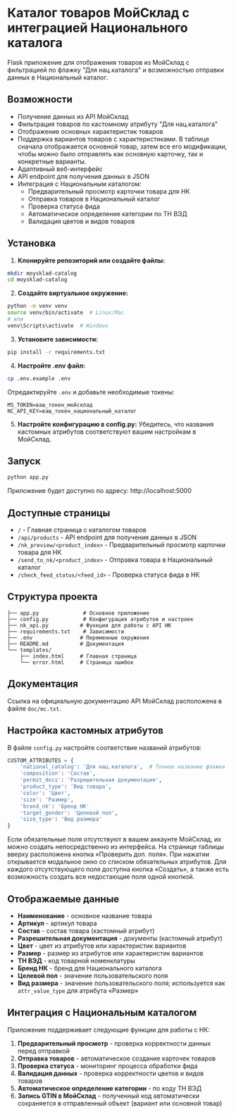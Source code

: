 # Каталог товаров МойСклад с интеграцией Национального каталога

Flask приложение для отображения товаров из МойСклад с фильтрацией по флажку "Для нац.каталога" и возможностью отправки данных в Национальный каталог.

## Возможности

- Получение данных из API МойСклад
- Фильтрация товаров по кастомному атрибуту "Для нац.каталога" 
- Отображение основных характеристик товаров
- Поддержка вариантов товаров с характеристиками. В таблице сначала
  отображается основной товар, затем все его модификации, чтобы можно было
  отправлять как основную карточку, так и конкретные варианты.
- Адаптивный веб-интерфейс
- API endpoint для получения данных в JSON
- Интеграция с Национальным каталогом:
  - Предварительный просмотр карточки товара для НК
  - Отправка товаров в Национальный каталог
  - Проверка статуса фида
  - Автоматическое определение категории по ТН ВЭД
  - Валидация цветов и видов товаров

## Установка

1. **Клонируйте репозиторий или создайте файлы:**
```bash
mkdir moysklad-catalog
cd moysklad-catalog
```

2. **Создайте виртуальное окружение:**
```bash
python -m venv venv
source venv/bin/activate  # Linux/Mac
# или
venv\Scripts\activate  # Windows
```

3. **Установите зависимости:**
```bash
pip install -r requirements.txt
```

4. **Настройте .env файл:**
```bash
cp .env.example .env
```
Отредактируйте `.env` и добавьте необходимые токены:
```
MS_TOKEN=ваш_токен_мойсклад
NC_API_KEY=ваш_токен_национальный_каталог
```

5. **Настройте конфигурацию в config.py:**
Убедитесь, что названия кастомных атрибутов соответствуют вашим настройкам в МойСклад.

## Запуск

```bash
python app.py
```

Приложение будет доступно по адресу: http://localhost:5000

## Доступные страницы

- `/` - Главная страница с каталогом товаров
- `/api/products` - API endpoint для получения данных в JSON
- `/nk_preview/<product_index>` - Предварительный просмотр карточки товара для НК
- `/send_to_nk/<product_index>` - Отправка товара в Национальный каталог
- `/check_feed_status/<feed_id>` - Проверка статуса фида в НК

## Структура проекта

```
├── app.py              # Основное приложение
├── config.py           # Конфигурация атрибутов и настроек
├── nk_api.py          # Функции для работы с API НК
├── requirements.txt    # Зависимости
├── .env               # Переменные окружения
├── README.md          # Документация
└── templates/
    ├── index.html     # Главная страница
    └── error.html     # Страница ошибок
```

## Документация

Ссылка на официальную документацию API МойСклад расположена в файле `doc/mc.txt`.

## Настройка кастомных атрибутов

В файле `config.py` настройте соответствие названий атрибутов:

```python
CUSTOM_ATTRIBUTES = {
    'national_catalog': 'Для нац.каталога',  # Точное название флажка
    'composition': 'Состав',
    'permit_docs': 'Разрешительная документация', 
    'product_type': 'Вид товара',
    'color': 'Цвет',
    'size': 'Размер',
    'brand_nk': 'Бренд НК'
    'target_gender': 'Целевой пол',
    'size_type': 'Вид размера'
}
```

Если обязательные поля отсутствуют в вашем аккаунте МойСклад, их можно создать
непосредственно из интерфейса. На странице таблицы вверху расположена кнопка
«Проверить доп. поля». При нажатии открывается модальное окно со списком
обязательных атрибутов. Для каждого отсутствующего поля доступна кнопка
«Создать», а также есть возможность создать все недостающие поля одной кнопкой.

## Отображаемые данные

- **Наименование** - основное название товара
- **Артикул** - артикул товара
- **Состав** - состав товара (кастомный атрибут)
- **Разрешительная документация** - документы (кастомный атрибут)
- **Цвет** - цвет из атрибутов или характеристик вариантов
- **Размер** - размер из атрибутов или характеристик вариантов
- **ТН ВЭД** - код товарной номенклатуры
- **Бренд НК** - бренд для Национального каталога
- **Целевой пол** - значение пользовательского поля
- **Вид размера** - значение пользовательского поля; используется как `attr_value_type` для атрибута «Размер»

## Интеграция с Национальным каталогом

Приложение поддерживает следующие функции для работы с НК:

1. **Предварительный просмотр** - проверка корректности данных перед отправкой
2. **Отправка товаров** - автоматическое создание карточек товаров
3. **Проверка статуса** - мониторинг процесса обработки фида
4. **Валидация данных** - проверка корректности цветов и видов товаров
5. **Автоматическое определение категории** - по коду ТН ВЭД
6. **Запись GTIN в МойСклад** - полученный код автоматически сохраняется
   в отправленный объект (вариант или основной товар)

